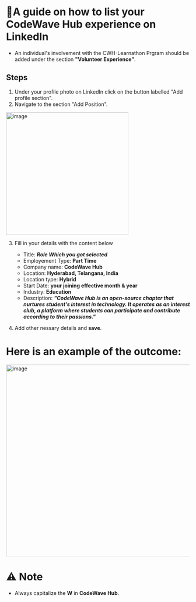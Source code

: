# 📃A guide on how to list your CodeWave Hub experience on LinkedIn

- An individual's involvement with the CWH-Learnathon Prgram should be added under the section **"Volunteer Experience"**.

## Steps

1. Under your profile photo on LinkedIn click on the button labelled "Add profile section".
2. Navigate to the section "Add Position".
<img width="335" alt="image" src="https://github.com/LIEThyd/List-on-LinkedIn/assets/100799939/357b0d6a-c77f-4867-b73d-ecb8c682c218">


3. Fill in your details with the content below
     
     - Title: **_Role Which you got selected_**
     - Employement Type: **Part Time**
     - Company name: **CodeWave Hub**
     - Location: **Hyderabad, Telangana, India**
     - Location type: **Hybrid**
     - Start Date: **your joining effective month & year**
     - Industry: **Education**
     - Description: ***"CodeWave Hub is an open-source chapter that nurtures student's interest in technology.
       It operates as an interest club, a platform where students can participate and contribute according to their passions."***
5. Add other nessary details and **save**.

# Here is an example of the outcome:

<img width="524" alt="image" src="https://github.com/LIEThyd/List-on-LinkedIn/assets/100799939/8279bd4b-2f5e-4f0b-bc1c-1014afe17e26">


# ⚠ Note

- Always capitalize the **W** in **CodeWave Hub**.
